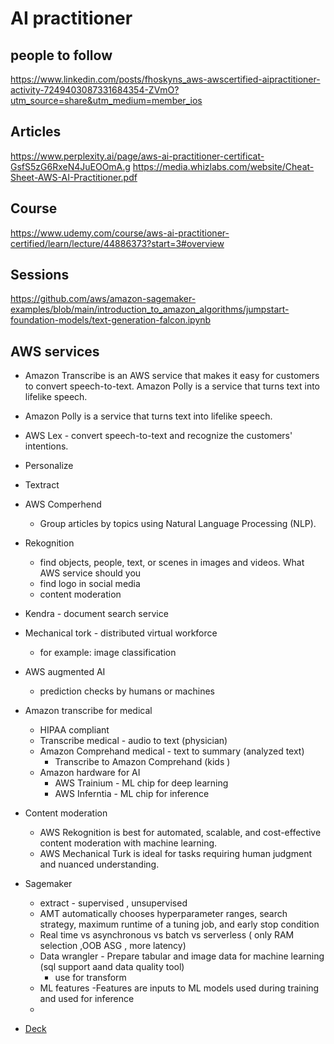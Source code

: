 # AI practitioner 

## people to follow 
https://www.linkedin.com/posts/fhoskyns_aws-awscertified-aipractitioner-activity-7249403087331684354-ZVmO?utm_source=share&utm_medium=member_ios


## Articles 
https://www.perplexity.ai/page/aws-ai-practitioner-certificat-GsfS5zG6RxeN4JuEOOmA.g
https://media.whizlabs.com/website/Cheat-Sheet-AWS-AI-Practitioner.pdf


## Course 
https://www.udemy.com/course/aws-ai-practitioner-certified/learn/lecture/44886373?start=3#overview

## Sessions 
https://github.com/aws/amazon-sagemaker-examples/blob/main/introduction_to_amazon_algorithms/jumpstart-foundation-models/text-generation-falcon.ipynb
  

## AWS services
* Amazon Transcribe is an AWS service that makes it easy for customers to convert speech-to-text. Amazon Polly is a service that turns text into lifelike speech.
* Amazon Polly is a service that turns text into lifelike speech.
* AWS Lex -  convert speech-to-text and recognize the customers' intentions.
* Personalize 
* Textract
* AWS Comperhend
  * Group articles by topics using Natural Language Processing (NLP).
* Rekognition
   * find objects, people, text, or scenes in images and videos. What AWS service should you
   * find logo in social media
   * content moderation 
* Kendra - document search service
* Mechanical tork - distributed virtual workforce
  * for example: image classification
* AWS augmented AI
  * prediction checks by humans or machines 
* Amazon transcribe for medical
  * HIPAA compliant
  * Transcribe medical - audio to text (physician)
  * Amazon Comprehand medical - text to summary (analyzed text)
    * Transcribe to Amazon Comprehand  (kids )
  * Amazon hardware for AI
    * AWS Trainium - ML chip for deep learning
    * AWS Inferntia - ML chip for inference 

* Content moderation 
  - AWS Rekognition is best for automated, scalable, and cost-effective content moderation with machine learning.
  - AWS Mechanical Turk is ideal for tasks requiring human judgment and nuanced understanding.


 * Sagemaker
   * extract -  supervised  , unsupervised
   * AMT automatically chooses hyperparameter ranges, search strategy, maximum runtime of a tuning job, and early stop condition
   * Real time vs asynchronous vs  batch vs serverless ( only RAM selection ,OOB ASG , more latency)
   * Data wrangler - Prepare tabular and image data for machine learning (sql support aand data quality tool)
      * use for transform 
   * ML features -Features are inputs to ML models used during training and used for inference
   * 

  
 * [Deck](https://media.datacumulus.com/aws-aif/AWS%20Certified%20AI%20Practitioner%20Slides%20v10.pdf?_gl=1*1khaxia*_ga*MTAwODUyMTI5Mi4xNzM5NjM4MjU5*_ga_6GZZTGGX7H*MTczOTYzODI1OC4xLjAuMTczOTYzODI1OC42MC4wLjA.)


